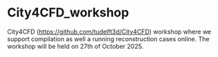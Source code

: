 # City4CFD_workshop
City4CFD (https://github.com/tudelft3d/City4CFD) workshop where we support compilation as well a running reconstruction cases online. The workshop will be held on 27th of October 2025. 

